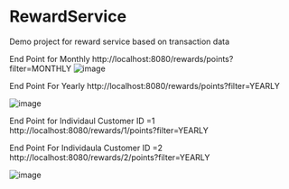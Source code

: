 # RewardService
Demo project for reward service based on transaction data

End Point for Monthly http://localhost:8080/rewards/points?filter=MONTHLY
![image](https://user-images.githubusercontent.com/121510924/209854929-7b4be8e3-3734-4bc7-b175-3395c5a72dab.png)


End Point For Yearly http://localhost:8080/rewards/points?filter=YEARLY

![image](https://user-images.githubusercontent.com/121510924/209854976-9346321f-bfc0-4fa2-88e6-f307572163d6.png)


End Point for Individaul Customer ID =1  http://localhost:8080/rewards/1/points?filter=YEARLY

End Point For Individaula Customer ID =2  http://localhost:8080/rewards/2/points?filter=YEARLY

![image](https://user-images.githubusercontent.com/121510924/209854728-a24b8580-10f5-4dd5-bd37-992e3b3d9297.png)
